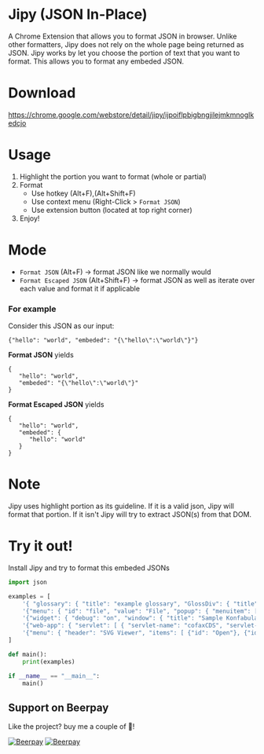 # Jipy (JSON In-Place)

A Chrome Extension that allows you to format JSON in browser. Unlike other formatters, Jipy does not rely on the whole page being returned as JSON. Jipy works by let you choose the portion of text that you want to format. This allows you to format any embeded JSON.

# Download
https://chrome.google.com/webstore/detail/jipy/ijpoiflpbigbngjilejmkmnoglkedcjo

# Usage
1. Highlight the portion you want to format (whole or partial)
2. Format
    - Use hotkey (Alt+F),(Alt+Shift+F)
    - Use context menu (Right-Click > `Format JSON`)
    - Use extension button (located at top right corner)
3. Enjoy!

# Mode
- `Format JSON` (Alt+F) -> format JSON like we normally would
- `Format Escaped JSON` (Alt+Shift+F) -> format JSON as well as iterate over each value and format it if applicable

### For example
Consider this JSON as our input:
```
{"hello": "world", "embeded": "{\"hello\":\"world\"}"}
```

**Format JSON** yields 
```
{
   "hello": "world",
   "embeded": "{\"hello\":\"world\"}"
}
```

**Format Escaped JSON** yields
```
{
   "hello": "world",
   "embeded": {
      "hello": "world"
   }
}
```

# Note
Jipy uses highlight portion as its guideline. If it is a valid json, Jipy will format that portion. If it isn't Jipy will try to extract JSON(s) from that DOM.

# Try it out!
Install Jipy and try to format this embeded JSONs

```python
import json

examples = [
    '{ "glossary": { "title": "example glossary", "GlossDiv": { "title": "S", "GlossList": { "GlossEntry": { "ID": "SGML", "SortAs": "SGML", "GlossTerm": "Standard Generalized Markup Language", "Acronym": "SGML", "Abbrev": "ISO 8879:1986", "GlossDef": { "para": "A meta-markup language, used to create markup languages such as DocBook.", "GlossSeeAlso": ["GML", "XML"] }, "GlossSee": "markup" } } } }}',
    '{"menu": { "id": "file", "value": "File", "popup": { "menuitem": [ {"value": "New", "onclick": "CreateNewDoc()"}, {"value": "Open", "onclick": "OpenDoc()"}, {"value": "Close", "onclick": "CloseDoc()"} ] }}}',
    '{"widget": { "debug": "on", "window": { "title": "Sample Konfabulator Widget", "name": "main_window", "width": 500, "height": 500 }, "image": { "src": "Images/Sun.png", "name": "sun1", "hOffset": 250, "vOffset": 250, "alignment": "center" }, "text": { "data": "Click Here", "size": 36, "style": "bold", "name": "text1", "hOffset": 250, "vOffset": 100, "alignment": "center", "onMouseUp": "sun1.opacity = (sun1.opacity / 100) * 90;" }}}',
    '{"web-app": { "servlet": [ { "servlet-name": "cofaxCDS", "servlet-class": "org.cofax.cds.CDSServlet", "init-param": { "configGlossary:installationAt": "Philadelphia, PA", "configGlossary:adminEmail": "ksm@pobox.com", "configGlossary:poweredBy": "Cofax", "configGlossary:poweredByIcon": "/images/cofax.gif", "configGlossary:staticPath": "/content/static", "templateProcessorClass": "org.cofax.WysiwygTemplate", "templateLoaderClass": "org.cofax.FilesTemplateLoader", "templatePath": "templates", "templateOverridePath": "", "defaultListTemplate": "listTemplate.htm", "defaultFileTemplate": "articleTemplate.htm", "useJSP": false, "jspListTemplate": "listTemplate.jsp", "jspFileTemplate": "articleTemplate.jsp", "cachePackageTagsTrack": 200, "cachePackageTagsStore": 200, "cachePackageTagsRefresh": 60, "cacheTemplatesTrack": 100, "cacheTemplatesStore": 50, "cacheTemplatesRefresh": 15, "cachePagesTrack": 200, "cachePagesStore": 100, "cachePagesRefresh": 10, "cachePagesDirtyRead": 10, "searchEngineListTemplate": "forSearchEnginesList.htm", "searchEngineFileTemplate": "forSearchEngines.htm", "searchEngineRobotsDb": "WEB-INF/robots.db", "useDataStore": true, "dataStoreClass": "org.cofax.SqlDataStore", "redirectionClass": "org.cofax.SqlRedirection", "dataStoreName": "cofax", "dataStoreDriver": "com.microsoft.jdbc.sqlserver.SQLServerDriver", "dataStoreUrl": "jdbc:microsoft:sqlserver://LOCALHOST:1433;DatabaseName=goon", "dataStoreUser": "sa", "dataStorePassword": "dataStoreTestQuery", "dataStoreTestQuery": "SET NOCOUNT ON;select test=\'test\';", "dataStoreLogFile": "/usr/local/tomcat/logs/datastore.log", "dataStoreInitConns": 10, "dataStoreMaxConns": 100, "dataStoreConnUsageLimit": 100, "dataStoreLogLevel": "debug", "maxUrlLength": 500}}, { "servlet-name": "cofaxEmail", "servlet-class": "org.cofax.cds.EmailServlet", "init-param": { "mailHost": "mail1", "mailHostOverride": "mail2"}}, { "servlet-name": "cofaxAdmin", "servlet-class": "org.cofax.cds.AdminServlet"}, { "servlet-name": "fileServlet", "servlet-class": "org.cofax.cds.FileServlet"}, { "servlet-name": "cofaxTools", "servlet-class": "org.cofax.cms.CofaxToolsServlet", "init-param": { "templatePath": "toolstemplates/", "log": 1, "logLocation": "/usr/local/tomcat/logs/CofaxTools.log", "logMaxSize": "", "dataLog": 1, "dataLogLocation": "/usr/local/tomcat/logs/dataLog.log", "dataLogMaxSize": "", "removePageCache": "/content/admin/remove?cache=pages&id=", "removeTemplateCache": "/content/admin/remove?cache=templates&id=", "fileTransferFolder": "/usr/local/tomcat/webapps/content/fileTransferFolder", "lookInContext": 1, "adminGroupID": 4, "betaServer": true}}], "servlet-mapping": { "cofaxCDS": "/", "cofaxEmail": "/cofaxutil/aemail/*", "cofaxAdmin": "/admin/*", "fileServlet": "/static/*", "cofaxTools": "/tools/*"}, "taglib": { "taglib-uri": "cofax.tld", "taglib-location": "/WEB-INF/tlds/cofax.tld"}}}',
    '{"menu": { "header": "SVG Viewer", "items": [ {"id": "Open"}, {"id": "OpenNew", "label": "Open New"}, null, {"id": "ZoomIn", "label": "Zoom In"}, {"id": "ZoomOut", "label": "Zoom Out"}, {"id": "OriginalView", "label": "Original View"}, null, {"id": "Quality"}, {"id": "Pause"}, {"id": "Mute"}, null, {"id": "Find", "label": "Find..."}, {"id": "FindAgain", "label": "Find Again"}, {"id": "Copy"}, {"id": "CopyAgain", "label": "Copy Again"}, {"id": "CopySVG", "label": "Copy SVG"}, {"id": "ViewSVG", "label": "View SVG"}, {"id": "ViewSource", "label": "View Source"}, {"id": "SaveAs", "label": "Save As"}, null, {"id": "Help"}, {"id": "About", "label": "About Adobe CVG Viewer..."} ]}}'
]

def main():
    print(examples)

if __name__ == "__main__":
    main()
```

## Support on Beerpay
Like the project? buy me a couple of :beers:!

[![Beerpay](https://beerpay.io/twskj/ChromeExt-JSON-In-Place/badge.svg?style=beer-square)](https://beerpay.io/twskj/ChromeExt-JSON-In-Place)  [![Beerpay](https://beerpay.io/twskj/ChromeExt-JSON-In-Place/make-wish.svg?style=flat-square)](https://beerpay.io/twskj/ChromeExt-JSON-In-Place?focus=wish)
